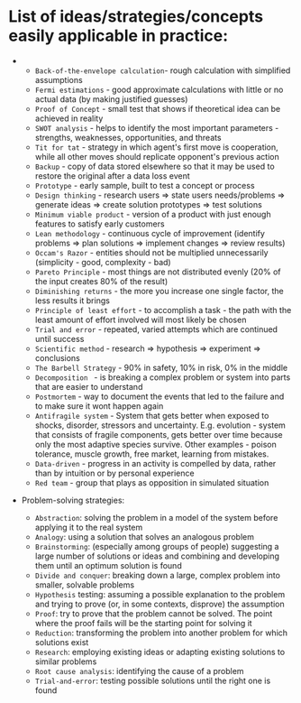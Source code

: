 # List of ideas/strategies/concepts easily applicable in practice:

* 
    * `Back-of-the-envelope calculation`- rough calculation with simplified assumptions
    * `Fermi estimations` - good approximate calculations with little or no actual data (by making justified guesses)
    * `Proof of Concept` - small test that shows if theoretical idea can be achieved in reality
    * `SWOT analysis` - helps to identify the most important parameters - strengths, weaknesses, opportunities, and threats
    * `Tit for tat` -  strategy in which agent's first move is cooperation, while all other moves should replicate opponent's previous action
    * `Backup` - copy of data stored elsewhere so that it may be used to restore the original after a data loss event
    * `Prototype` - early sample, built to test a concept or process
    * `Design thinking` - research users => state users needs/problems => generate ideas => create solution prototypes => test solutions
    * `Minimum viable product` - version of a product with just enough features to satisfy early customers
    * `Lean methodology` - continuous cycle of improvement (identify problems => plan solutions => implement changes => review results)
    * `Occam's Razor` - entities should not be multiplied unnecessarily (simplicity - good, complexity - bad)
    * `Pareto Principle` - most things are not distributed evenly (20% of the input creates 80% of the result)
    * `Diminishing returns` -  the more you increase one single factor, the less results it brings
    * `Principle of least effort` - to accomplish a task - the path with the least amount of effort involved will most likely be chosen
    * `Trial and error` - repeated, varied attempts which are continued until success
    * `Scientific method` - research => hypothesis => experiment => conclusions
    * `The Barbell Strategy` - 90% in safety, 10% in risk, 0% in the middle
    * `Decomposition ` - is breaking a complex problem or system into parts that are easier to understand
    * `Postmortem` - way to document the events that led to the failure and to make sure it wont happen again
    * `Antifragile system` - System that gets better when exposed to shocks, disorder, stressors and uncertainty. 
      	E.g. evolution - system that consists of fragile components, gets better over time because only the most adaptive species survive.
      	Other examples - poison tolerance, muscle growth, free market, learning from mistakes.
    * `Data-driven` - progress in an activity is compelled by data, rather than by intuition or by personal experience
    * `Red team` - group that plays as opposition in simulated situation

* Problem-solving strategies:
    * `Abstraction`: solving the problem in a model of the system before applying it to the real system
    * `Analogy`: using a solution that solves an analogous problem
    * `Brainstorming`: (especially among groups of people) suggesting a large number of solutions or ideas and combining and developing them until an optimum solution is found
    * `Divide and conquer`: breaking down a large, complex problem into smaller, solvable problems
    * `Hypothesis` testing: assuming a possible explanation to the problem and trying to prove (or, in some contexts, disprove) the assumption
    * `Proof`: try to prove that the problem cannot be solved. The point where the proof fails will be the starting point for solving it
    * `Reduction`: transforming the problem into another problem for which solutions exist
    * `Research`: employing existing ideas or adapting existing solutions to similar problems
    * `Root cause analysis`: identifying the cause of a problem
    * `Trial-and-error`: testing possible solutions until the right one is found
